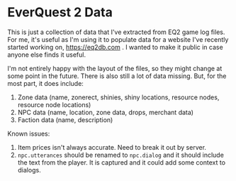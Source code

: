# EverQuest 2 Data

This is just a collection of data that I've extracted from EQ2 game log files. For me, it's useful as I'm using it to populate data for a website I've recently started working on, https://eq2db.com . I wanted to make it public in case anyone else finds it useful.

I'm not entirely happy with the layout of the files, so they might change at some point in the future. There is also still a lot of data missing. But, for the most part, it does include:

1. Zone data (name, zonerect, shinies, shiny locations, resource nodes, resource node locations)
2. NPC data (name, location, zone data, drops, merchant data)
3. Faction data (name, description)

Known issues:
1. Item prices isn't always accurate. Need to break it out by server.
2. `npc.utterances` should be renamed to `npc.dialog` and it should include the text from the player. It is captured and it could add some context to dialogs.